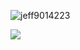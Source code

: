 <p><img align="center" src="https://github-profile-summary-cards.vercel.app/api/cards/profile-details?username=jeff9014223&theme=vue" alt="jeff9014223" /></p>
<p><img src="https://github-readme-stats.vercel.app/api/top-langs/?username=jeff9014223" /></p>
